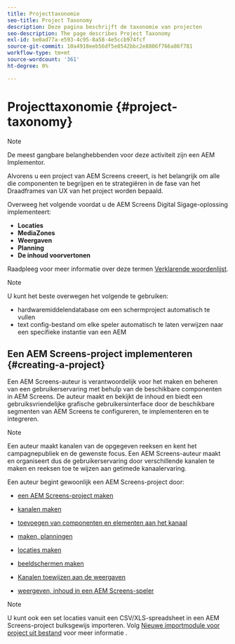 ```yaml
---
title: Projecttaxonomie
seo-title: Project Taxonomy
description: Deze pagina beschrijft de taxonomie van projecten
seo-description: The page describes Project Taxonomy
exl-id: be0ad77a-e593-4c95-8a58-4e5ccb974fcf
source-git-commit: 10a4918eeb56df5e8542bbc2e8806f766a86f781
workflow-type: tm+mt
source-wordcount: '361'
ht-degree: 0%

---
```


# Projecttaxonomie {#project-taxonomy}

>[!NOTE]
>
>De meest gangbare belanghebbenden voor deze activiteit zijn een AEM Implementor.

Alvorens u een project van AEM Screens creeert, is het belangrijk om alle die componenten te begrijpen en te strategiëren in de fase van het Draadframes van UX van het project worden bepaald.

Overweeg het volgende voordat u de AEM Screens Digital Sigage-oplossing implementeert:

* **Locaties**
* **MediaZones**
* **Weergaven**
* **Planning**
* **De inhoud voorvertonen**

Raadpleeg voor meer informatie over deze termen [Verklarende woordenlijst](https://experienceleague.adobe.com/docs/experience-manager-screens/user-guide/overview/screens-glossary.html?lang=en).

>[!NOTE]
>
>U kunt het beste overwegen het volgende te gebruiken:
>
>* hardwaremiddelendatabase om een schermproject automatisch te vullen
>* text config-bestand om elke speler automatisch te laten verwijzen naar een specifieke instantie van een AEM


## Een AEM Screens-project implementeren {#creating-a-project}

Een AEM Screens-auteur is verantwoordelijk voor het maken en beheren van een gebruikerservaring met behulp van de beschikbare componenten in AEM Screens. De auteur maakt en bekijkt de inhoud en biedt een gebruiksvriendelijke grafische gebruikersinterface door de beschikbare segmenten van AEM Screens te configureren, te implementeren en te integreren.

>[!NOTE]
>
>Een auteur maakt kanalen van de opgegeven reeksen en kent het campagnepubliek en de gewenste focus. Een AEM Screens-auteur maakt en organiseert dus de gebruikerservaring door verschillende kanalen te maken en reeksen toe te wijzen aan getimede kanaalervaring.

Een auteur begint gewoonlijk een AEM Screens-project door:

* [een AEM Screens-project maken](https://experienceleague.adobe.com/docs/experience-manager-screens/user-guide/authoring/setting-up-projects/creating-a-screens-project.html?lang=en)
* [kanalen maken](https://experienceleague.adobe.com/docs/experience-manager-screens/user-guide/authoring/setting-up-projects/managing-channels.html?lang=en)
* [toevoegen van componenten en elementen aan het kanaal](https://experienceleague.adobe.com/docs/experience-manager-screens/user-guide/authoring/product-features/adding-components-to-a-channel.html?lang=en)
* [maken, planningen](https://experienceleague.adobe.com/docs/experience-manager-screens/user-guide/authoring/setting-up-projects/managing-schedules.html?lang=en)
* [locaties maken](https://experienceleague.adobe.com/docs/experience-manager-screens/user-guide/authoring/setting-up-projects/managing-locations.html?lang=en)
* [beeldschermen maken](https://experienceleague.adobe.com/docs/experience-manager-screens/user-guide/authoring/setting-up-projects/managing-displays.html?lang=en)
* [Kanalen toewijzen aan de weergaven](https://experienceleague.adobe.com/docs/experience-manager-screens/user-guide/authoring/setting-up-projects/assigning-channels/channel-assignment.html?lang=en)

* [weergeven, inhoud in een AEM Screens-speler](https://experienceleague.adobe.com/docs/experience-manager-screens/user-guide/administering/working-with-screens-player.html?lang=en)

>[!NOTE]
>U kunt ook een set locaties vanuit een CSV/XLS-spreadsheet in een AEM Screens-project bulksgewijs importeren. Volg [Nieuwe importmodule voor project uit bestand](https://experienceleague.adobe.com/docs/experience-manager-screens/user-guide/administering/project-importer.html?lang=en) voor meer informatie .
